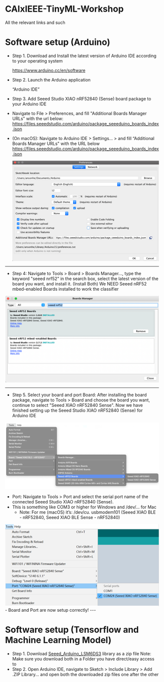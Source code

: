 # CAIxIEEE-TinyML-Workshop
All the relevant links and such

# Software setup (Arduino)

- Step 1. Download and Install the latest version of Arduino IDE according to your operating system

  https://www.arduino.cc/en/software

- Step 2. Launch the Arduino application

  “Arduino IDE”

- Step 3. Add Seeed Studio XIAO nRF52840 (Sense) board package to your Arduino IDE
- Navigate to File > Preferences, and fill "Additional Boards Manager URLs" with the url below:
  https://files.seeedstudio.com/arduino/package_seeeduino_boards_index.json
- (On macOS): Navigate to Arduino IDE > Settings… > and fill “Additional Boards Manager URLs" with the URL below
  https://files.seeedstudio.com/arduino/package_seeeduino_boards_index.json

  <img  src="./images/Arduino_step3.png">

----

- Step 4: Navigate to Tools > Board > Boards Manager..., type the keyword "seeed nrf52" in the search box, select the latest version of the board you want, and install it. (Install Both)
We NEED Seeed nRF52 mbed-enabled Boards installed to work the classifier

<img  src="./images/Arduino_step4.png">

----

- Step 5. Select your board and port
Board: After installing the board package, navigate to Tools > Board and choose the board you want, continue to select "Seeed XIAO nRF52840 Sense". Now we have finished setting up the Seeed Studio XIAO nRF52840 (Sense) for Arduino IDE

<img  src="./images/Arduino_step5.png">

- Port: Navigate to Tools > Port and select the serial port name of the connected Seeed Studio XIAO nRF52840 (Sense). 
- This is something like COM3 or higher for Windows and /dev/… for Mac
  - Note: For me (macOS) it’s:  /dev/cu. usbmodem101 (Seeed XIAO BLE - nRF52840, Seeed XIAO BLE Sense - nRF52840)
<img  src="./images/Arduino_step6.png">
- Board and Port are now setup correctly!
---

# Software setup (Tensorflow and Machine Learning Model)
- Step 1. Download [Seeed_Arduino_LSM6DS3](Seeed_Arduino_LSM6DS3-master.zip) library as a zip file
Note: Make sure you download both in a Folder you have direct/easy access to
- Step 2. Open Arduino IDE, navigate to Sketch > Include Library > Add .ZIP Library... and open both the downloaded zip files one after the other
